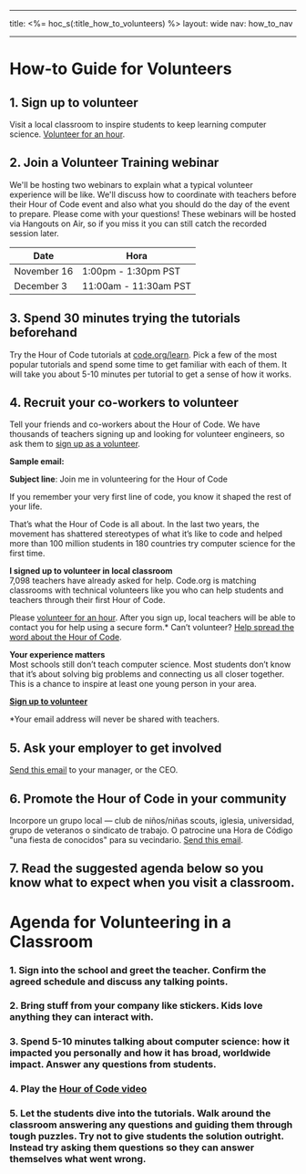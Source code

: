 * * *

title: <%= hoc_s(:title_how_to_volunteers) %> layout: wide nav: how_to_nav

* * *

# How-to Guide for Volunteers

## 1. Sign up to volunteer

Visit a local classroom to inspire students to keep learning computer science. [Volunteer for an hour](https://code.org/volunteer/engineer).

## 2. Join a Volunteer Training webinar

We'll be hosting two webinars to explain what a typical volunteer experience will be like. We'll discuss how to coordinate with teachers before their Hour of Code event and also what you should do the day of the event to prepare. Please come with your questions! These webinars will be hosted via Hangouts on Air, so if you miss it you can still catch the recorded session later.

| Date        | Hora                  |
| ----------- | --------------------- |
| November 16 | 1:00pm - 1:30pm PST   |
| December 3  | 11:00am - 11:30am PST |

## 3. Spend 30 minutes trying the tutorials beforehand

Try the Hour of Code tutorials at [code.org/learn](https://code.org/learn). Pick a few of the most popular tutorials and spend some time to get familiar with each of them. It will take you about 5-10 minutes per tutorial to get a sense of how it works.

## 4. Recruit your co-workers to volunteer

Tell your friends and co-workers about the Hour of Code. We have thousands of teachers signing up and looking for volunteer engineers, so ask them to [sign up as a volunteer](https://code.org/volunteer/engineer).

**Sample email:**

**Subject line**: Join me in volunteering for the Hour of Code

If you remember your very first line of code, you know it shaped the rest of your life.

That’s what the Hour of Code is all about. In the last two years, the movement has shattered stereotypes of what it’s like to code and helped more than 100 million students in 180 countries try computer science for the first time.

**I signed up to volunteer in local classroom**   
7,098 teachers have already asked for help. Code.org is matching classrooms with technical volunteers like you who can help students and teachers through their first Hour of Code.

Please [volunteer for an hour](https://code.org/volunteer/engineer). After you sign up, local teachers will be able to contact you for help using a secure form.* Can’t volunteer? [Help spread the word about the Hour of Code](https://hourofcode.com/promote).

**Your experience matters**  
Most schools still don’t teach computer science. Most students don’t know that it’s about solving big problems and connecting us all closer together. This is a chance to inspire at least one young person in your area.

**[Sign up to volunteer](https://code.org/volunteer/engineer)**

*Your email address will never be shared with teachers.

## 5. Ask your employer to get involved

[Send this email](https://hourofcode.com/promote/resources#email) to your manager, or the CEO.

## 6. Promote the Hour of Code in your community

Incorpore un grupo local — club de niños/niñas scouts, iglesia, universidad, grupo de veteranos o sindicato de trabajo. O patrocine una Hora de Código "una fiesta de conocidos" para su vecindario. [Send this email](https://hourofcode.com/promote/resources#email).

## 7. Read the suggested agenda below so you know what to expect when you visit a classroom.

# Agenda for Volunteering in a Classroom

### 1. Sign into the school and greet the teacher. Confirm the agreed schedule and discuss any talking points.

### 2. Bring stuff from your company like stickers. Kids love anything they can interact with.

### 3. Spend 5-10 minutes talking about computer science: how it impacted you personally and how it has broad, worldwide impact. Answer any questions from students.

### 4. Play the [Hour of Code video](https://www.youtube.com/watch?v=2DxWIxec6yo)

### 5. Let the students dive into the tutorials. Walk around the classroom answering any questions and guiding them through tough puzzles. Try not to give students the solution outright. Instead try asking them questions so they can answer themselves what went wrong.